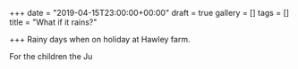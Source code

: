 +++
date = "2019-04-15T23:00:00+00:00"
draft = true
gallery = []
tags = []
title = "What if it rains?"

+++
Rainy days when on holiday at Hawley farm.

For the children the Ju